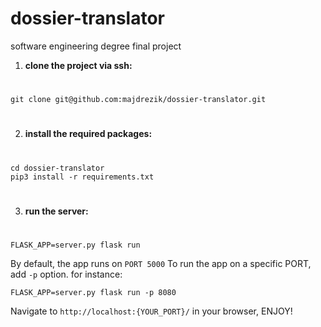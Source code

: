 # dossier-translator

software engineering degree final project

1. **clone the project via ssh:**

#

    git clone git@github.com:majdrezik/dossier-translator.git

#

2. **install the required packages:**

#

    cd dossier-translator
    pip3 install -r requirements.txt

#

3. **run the server:**

#

    FLASK_APP=server.py flask run
    
By default, the app runs on `PORT 5000`
To run the app on a specific PORT, add `-p` option. for instance:

    FLASK_APP=server.py flask run -p 8080

Navigate to `http://localhost:{YOUR_PORT}/` in your browser, ENJOY!
